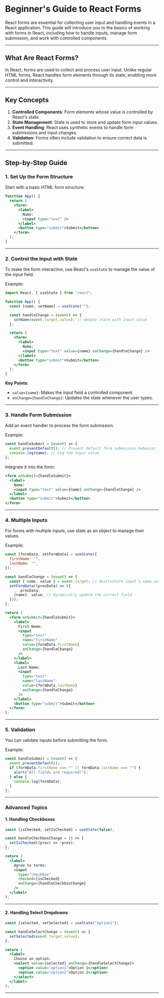 # Beginner's Guide to React Forms

React forms are essential for collecting user input and handling events in a React application. This guide will introduce you to the basics of working with forms in React, including how to handle inputs, manage form submission, and work with controlled components.

---


## **What Are React Forms?**
In React, forms are used to collect and process user input. Unlike regular HTML forms, React handles form elements through its state, enabling more control and interactivity.

---


## **Key Concepts**
1. **Controlled Components**: Form elements whose value is controlled by React's state.
2. **State Management**: State is used to store and update form input values.
3. **Event Handling**: React uses synthetic events to handle form submissions and input changes.
4. **Validation**: Forms often include validation to ensure correct data is submitted.

---


## **Step-by-Step Guide**

### 1. **Set Up the Form Structure**
Start with a basic HTML form structure:
```jsx
function App() {
  return (
    <form>
      <label>
        Name:
        <input type="text" />
      </label>
      <button type="submit">Submit</button>
    </form>
  );
}
```

---


### 2. **Control the Input with State**
To make the form interactive, use React's `useState` to manage the value of the input field.

Example:
```jsx
import React, { useState } from "react";

function App() {
  const [name, setName] = useState("");

  const handleChange = (event) => {
    setName(event.target.value); // Update state with input value
  };

  return (
    <form>
      <label>
        Name:
        <input type="text" value={name} onChange={handleChange} />
      </label>
      <button type="submit">Submit</button>
    </form>
  );
}
```

**Key Points**:
- `value={name}`: Makes the input field a controlled component.
- `onChange={handleChange}`: Updates the state whenever the user types.

---


### 3. **Handle Form Submission**
Add an event handler to process the form submission.

Example:
```jsx
const handleSubmit = (event) => {
  event.preventDefault(); // Prevent default form submission behavior
  console.log(name); // Log the input value
};
```

Integrate it into the form:
```jsx
<form onSubmit={handleSubmit}>
  <label>
    Name:
    <input type="text" value={name} onChange={handleChange} />
  </label>
  <button type="submit">Submit</button>
</form>
```

---


### 4. **Multiple Inputs**
For forms with multiple inputs, use state as an object to manage their values.

Example:
```jsx
const [formData, setFormData] = useState({
  firstName: "",
  lastName: "",
});

const handleChange = (event) => {
  const { name, value } = event.target; // Destructure input's name and value
  setFormData((prevData) => ({
    ...prevData,
    [name]: value, // Dynamically update the correct field
  }));
};

return (
  <form onSubmit={handleSubmit}>
    <label>
      First Name:
      <input
        type="text"
        name="firstName"
        value={formData.firstName}
        onChange={handleChange}
      />
    </label>
    <label>
      Last Name:
      <input
        type="text"
        name="lastName"
        value={formData.lastName}
        onChange={handleChange}
      />
    </label>
    <button type="submit">Submit</button>
  </form>
);
```

---


### 5. **Validation**
You can validate inputs before submitting the form.

Example:
```jsx
const handleSubmit = (event) => {
  event.preventDefault();
  if (formData.firstName === "" || formData.lastName === "") {
    alert("All fields are required!");
  } else {
    console.log(formData);
  }
};
```

---


### **Advanced Topics**

#### 1. Handling Checkboxes
```jsx
const [isChecked, setIsChecked] = useState(false);

const handleCheckboxChange = () => {
  setIsChecked((prev) => !prev);
};

return (
  <label>
    Agree to terms:
    <input
      type="checkbox"
      checked={isChecked}
      onChange={handleCheckboxChange}
    />
  </label>
);
```

---


#### 2. Handling Select Dropdowns
```jsx
const [selected, setSelected] = useState("option1");

const handleSelectChange = (event) => {
  setSelected(event.target.value);
};

return (
  <label>
    Choose an option:
    <select value={selected} onChange={handleSelectChange}>
      <option value="option1">Option 1</option>
      <option value="option2">Option 2</option>
    </select>
  </label>
);
```

---


